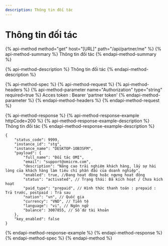 ```yaml
---
description: Thông tin đối tác
---
```


# Thông tin đối tác

{% api-method method="get" host="\[URL\]" path="/api/partner/me" %}
{% api-method-summary %}
Thông tin đối tác
{% endapi-method-summary %}

{% api-method-description %}
Thông tin đối tác
{% endapi-method-description %}

{% api-method-spec %}
{% api-method-request %}
{% api-method-headers %}
{% api-method-parameter name="Authorization" type="string" required=true %}
Acces token : Bearer 'partner token'
{% endapi-method-parameter %}
{% endapi-method-headers %}
{% endapi-method-request %}

{% api-method-response %}
{% api-method-response-example httpCode=200 %}
{% api-method-response-example-description %}
Thông tin đối tác
{% endapi-method-response-example-description %}

```
{
    "status_code": 9999,
    "instance_id": "stg",
    "instance_name": "DESKTOP-1OB3SFM",
    "payload": {
        "full_name": "Đối tác OMI",
        "email": "support@omicrm.com",
        "description": "Nâng cao trải nghiệm khách hàng, lấy sự hài lòng của khách hàng làm tiêu chí phấn đấu của doanh nghiệp",
        "enabled": true, //Đang hoạt động hoặc ngưng hoạt động
        "status": "activated", // Trạng thái: Đã kích hoạt / Chưa kích hoạt
        "paid_type": "prepaid", // Hình thức thanh toán : prepaid : Trả trước, postpaid : Trả sau
        "nation": "vn", // Quốc gia
        "currency": "VND", // Tiền tệ
        "language": "vi", // Ngôn ngữ
        "balance": 3007855, // Số dư tài khoản
    },
    "key_enabled": false
}
```
{% endapi-method-response-example %}
{% endapi-method-response %}
{% endapi-method-spec %}
{% endapi-method %}



